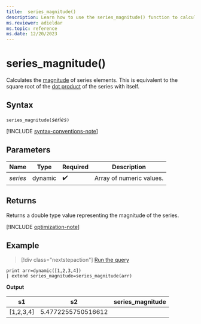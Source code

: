 ```yaml
---
title:  series_magnitude()
description: Learn how to use the series_magnitude() function to calculate the magnitude of series elements.
ms.reviewer: adieldar
ms.topic: reference
ms.date: 12/20/2023
---
```

# series_magnitude()

Calculates the [magnitude](https://en.wikipedia.org/wiki/Magnitude_(mathematics)#Euclidean_vector_space) of series elements. This is equivalent to the square root of the [dot product](https://en.wikipedia.org/wiki/Dot_product) of the series with itself.

## Syntax

`series_magnitude(`*series*`)`

[!INCLUDE [syntax-conventions-note](../../includes/syntax-conventions-note.md)]

## Parameters

| Name | Type | Required | Description |
|--|--|--|--|
| *series* | dynamic |  :heavy_check_mark: | Array of numeric values. |

## Returns

Returns a double type value representing the magnitude of the series.

[!INCLUDE [optimization-note](../../includes/vector16-encoding-policy.md)]

## Example

> [!div class="nextstepaction"]
> <a href="https://dataexplorer.azure.com/clusters/help/databases/Samples?query=H4sIAAAAAAAAAysoyswrUUgsKrJNqcxLzM1M1og21DHSMdYxidVU4OWqUUitKEnNS1EoTi3KTC2Oz01Mz8ssKU1JtUUX0ACaoQkADZHIIU4AAAA%3D" target="_blank">Run the query</a>

```kusto
print arr=dynamic([1,2,3,4]) 
| extend series_magnitude=series_magnitude(arr)
```

**Output**

|s1|s2|series_magnitude|
|---|---|---|
|[1,2,3,4]|5.4772255750516612|
